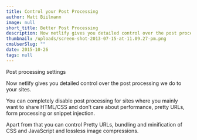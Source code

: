 ```yaml
---
title: Control your Post Processing
author: Matt Biilmann
image: null
short_title: Better Post Processing
description: Now netlify gives you detailed control over the post processing we do to your sites.
thumbnail: /uploads/screen-shot-2013-07-15-at-11.09.27-pm.png
cmsUserSlug: ""
date: 2015-10-26 
tags: null
---
```


Post processing settings

  
Now netlify gives you detailed control over the post processing we do to your sites.

  
You can completely disable post processing for sites where you mainly want to share HTML/CSS and don&rsquo;t care about performance, pretty URLs, form processing or snippet injection.

  
Apart from that you can control Pretty URLs, bundling and minification of CSS and JavaScript and lossless image compressions.